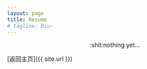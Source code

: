 ```yaml
---
layout: page
title: Resume
# tagline: Biu~
---
```


<div style="text-align:center">:shit:nothing yet...</div>

[返回主页]({{ site.url }})
